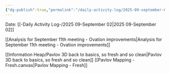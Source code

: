 ```yaml
---
{"dg-publish":true,"permalink":"/daily-activity-log/2025-09-september-02/","noteIcon":"","created":"2025-09-02T11:09:59.013-05:00"}
---
```


Date: [[-Daily Activity Log-/2025 09-September 02\|2025 09-September 02]]

[[Analysis for September 11th meeting - Ovation improvements\|Analysis for September 11th meeting - Ovation improvements]]

[[Information Heap/Pavlov 3D back to basics, so fresh and so clean\|Pavlov 3D back to basics, so fresh and so clean]]
[[Pavlov Mapping - Fresh.canvas|Pavlov Mapping - Fresh]]